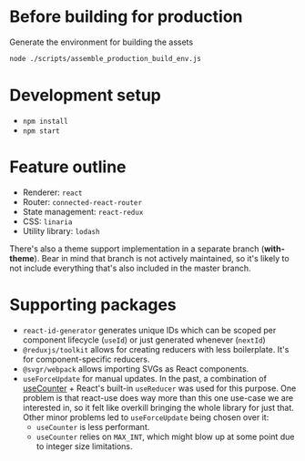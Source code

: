 # Before building for production

Generate the environment for building the assets

```sh
node ./scripts/assemble_production_build_env.js
```

# Development setup

- `npm install`
- `npm start`

# Feature outline

- Renderer: `react`
- Router: `connected-react-router`
- State management: `react-redux`
- CSS: `linaria`
- Utility library: `lodash`

There's also a theme support implementation in a separate branch (**with-theme**).
Bear in mind that branch is not actively maintained, so it's likely to not include
everything that's also included in the master branch.

# Supporting packages

- `react-id-generator` generates unique IDs which can be scoped per component
  lifecycle (`useId`) or just generated whenever (`nextId`)
- `@reduxjs/toolkit` allows for creating reducers with less boilerplate. It's
  for component-specific reducers.
- `@svgr/webpack` allows importing SVGs as React components.
- `useForceUpdate` for manual updates. In the past, a combination of
  [useCounter](https://github.com/streamich/react-use/blob/master/src/useCounter.ts) +
  React's built-in `useReducer` was used for this purpose. One problem is that
  react-use does way more than this one use-case we are interested in, so it
  felt like overkill bringing the whole library for just that. Other minor
  problems led to `useForceUpdate` being chosen over it:
    - `useCounter` is less performant.
    - `useCounter` relies on `MAX_INT`, which might blow up at some point due
    to integer size limitations.
